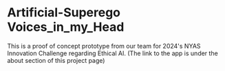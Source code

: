 # Artificial-Superego Voices_in_my_Head
This is a proof of concept prototype from our team for 2024's NYAS Innovation Challenge regarding Ethical AI.
(The link to the app is under the about section of this project page)
